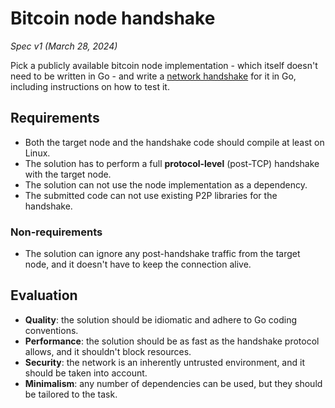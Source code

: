 # Bitcoin node handshake

_Spec v1 (March 28, 2024)_

Pick a publicly available bitcoin node implementation - which itself doesn't need to be written in Go - and write a
[network handshake](<https://en.wikipedia.org/wiki/Handshake_(computing)>) for it in Go, including instructions on how to test it.

## Requirements

- Both the target node and the handshake code should compile at least on Linux.
- The solution has to perform a full **protocol-level** (post-TCP) handshake with the target node.
- The solution can not use the node implementation as a dependency.
- The submitted code can not use existing P2P libraries for the handshake.

### Non-requirements

- The solution can ignore any post-handshake traffic from the target node, and it doesn't have to keep the connection alive.

## Evaluation

- **Quality**: the solution should be idiomatic and adhere to Go coding conventions.
- **Performance**: the solution should be as fast as the handshake protocol allows, and it shouldn't block resources.
- **Security**: the network is an inherently untrusted environment, and it should be taken into account.
- **Minimalism**: any number of dependencies can be used, but they should be tailored to the task.
